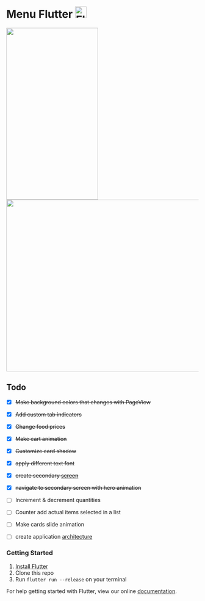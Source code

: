 # Menu Flutter  <img src="https://flutter.io/images/flutter-mark-square-100.png" alt="Flutter" width="30" height="30" />



<img src="https://github.com/braulio94/menu/blob/master/screenshots/screenshot.png" width="240" height="450">                      [<img src="https://github.com/braulio94/menu_flutter/blob/master/screenshots/preview.gif" width="600" height="450">](https://goo.gl/jChLBV)



## Todo

- [x] ~~Make background colors that changes with PageView~~
- [x] ~~Add custom tab indicators~~
- [x] ~~Change food prices~~
- [x] ~~Make cart animation~~
- [x] ~~Customize card shadow~~
- [x] ~~apply different text font~~
- [x] ~~create secondary [screen](https://www.uplabs.com/posts/about-us-ramen-restaurant-app)~~
- [x] ~~navigate to secondary screen with hero animation~~
- [ ] Increment & decrement quantities
- [ ] Counter add actual items selected in a list
- [ ] Make cards slide animation
- [ ] create application [architecture](https://github.com/brianegan/flutter_architecture_samples)


### Getting Started

1. [Install Flutter](https://flutter.io/setup/)
2. Clone this repo
3. Run `flutter run --release` on your terminal



For help getting started with Flutter, view our online
[documentation](http://flutter.io/).


